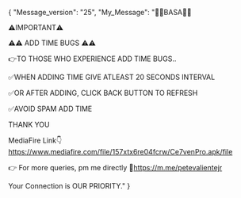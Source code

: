 {
    "Message_version": "25",
    "My_Message": "📌📌BASA📌📌
 
⚠️IMPORTANT⚠️

⚠️⚠️ ADD TIME BUGS ⚠️⚠️

👉TO THOSE WHO EXPERIENCE ADD TIME BUGS..

✅WHEN ADDING TIME GIVE ATLEAST 20 SECONDS INTERVAL

✅OR AFTER ADDING, CLICK BACK BUTTON TO REFRESH

✅AVOID SPAM ADD TIME

THANK YOU

MediaFire Link👇
https://www.mediafire.com/file/157xtx6re04fcrw/Ce7venPro.apk/file
    
👉 For more queries, pm me directly
🔗https://m.me/petevalientejr

Your Connection is OUR PRIORITY."
}
